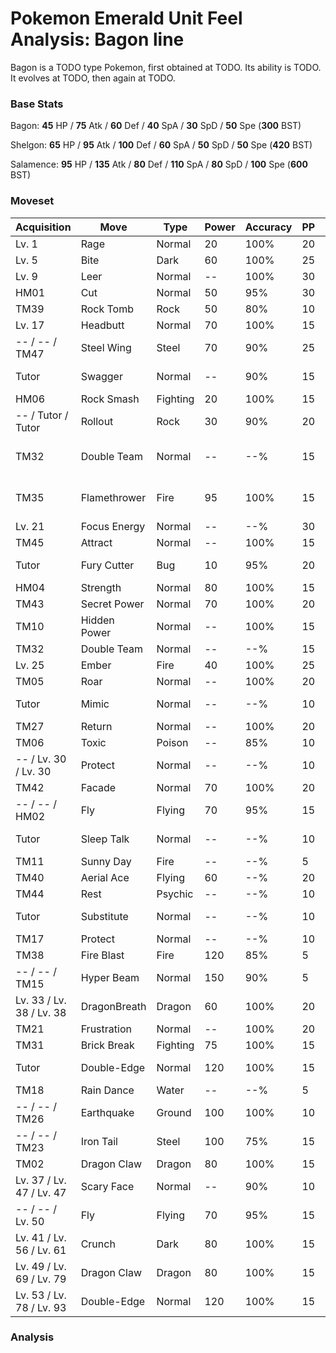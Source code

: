 # Pokemon Emerald Unit Feel Analysis: Bagon line

Bagon is a TODO type Pokemon, first obtained at TODO. Its ability is TODO. It evolves at TODO, then again at TODO.

### Base Stats

Bagon: **45** HP / **75** Atk / **60** Def / **40** SpA / **30** SpD / **50** Spe (**300** BST)

Shelgon: **65** HP / **95** Atk / **100** Def / **60** SpA / **50** SpD / **50** Spe (**420** BST)

Salamence: **95** HP / **135** Atk / **80** Def / **110** SpA / **80** SpD / **100** Spe (**600** BST)

### Moveset

|Acquisition             |Move        |Type    |Power|Accuracy|PP |Notes                    |
|---                     |---         |---     |---  |---     |---|---                      |
|Lv. 1                   |Rage        |Normal  |20   |100%    |20 |                         |
|Lv. 5                   |Bite        |Dark    |60   |100%    |25 |                         |
|Lv. 9                   |Leer        |Normal  |--   |100%    |30 |                         |
|HM01                    |Cut         |Normal  |50   |95%     |30 |                         |
|TM39                    |Rock Tomb   |Rock    |50   |80%     |10 |                         |
|Lv. 17                  |Headbutt    |Normal  |70   |100%    |15 |                         |
|-- / -- / TM47          |Steel Wing  |Steel   |70   |90%     |25 |                         |
|Tutor                   |Swagger     |Normal  |--   |90%     |15 |Emerald only             |
|HM06                    |Rock Smash  |Fighting|20   |100%    |15 |                         |
|-- / Tutor / Tutor      |Rollout     |Rock    |30   |90%     |20 |Emerald only             |
|TM32                    |Double Team |Normal  |--   |--%     |15 |Buy at Game Corner       |
|TM35                    |Flamethrower|Fire    |95   |100%    |15 |Buy at Game Corner       |
|Lv. 21                  |Focus Energy|Normal  |--   |--%     |30 |                         |
|TM45                    |Attract     |Normal  |--   |100%    |15 |                         |
|Tutor                   |Fury Cutter |Bug     |10   |95%     |20 |Emerald only             |
|HM04                    |Strength    |Normal  |80   |100%    |15 |                         |
|TM43                    |Secret Power|Normal  |70   |100%    |20 |                         |
|TM10                    |Hidden Power|Normal  |--   |100%    |15 |                         |
|TM32                    |Double Team |Normal  |--   |--%     |15 |                         |
|Lv. 25                  |Ember       |Fire    |40   |100%    |25 |                         |
|TM05                    |Roar        |Normal  |--   |100%    |20 |                         |
|Tutor                   |Mimic       |Normal  |--   |--%     |10 |Emerald only             |
|TM27                    |Return      |Normal  |--   |100%    |20 |                         |
|TM06                    |Toxic       |Poison  |--   |85%     |10 |                         |
|-- / Lv. 30 / Lv. 30    |Protect     |Normal  |--   |--%     |10 |                         |
|TM42                    |Facade      |Normal  |70   |100%    |20 |                         |
|-- / -- / HM02          |Fly         |Flying  |70   |95%     |15 |                         |
|Tutor                   |Sleep Talk  |Normal  |--   |--%     |10 |Emerald only             |
|TM11                    |Sunny Day   |Fire    |--   |--%     |5  |                         |
|TM40                    |Aerial Ace  |Flying  |60   |--%     |20 |                         |
|TM44                    |Rest        |Psychic |--   |--%     |10 |                         |
|Tutor                   |Substitute  |Normal  |--   |--%     |10 |Emerald only             |
|TM17                    |Protect     |Normal  |--   |--%     |10 |                         |
|TM38                    |Fire Blast  |Fire    |120  |85%     |5  |                         |
|-- / -- / TM15          |Hyper Beam  |Normal  |150  |90%     |5  |                         |
|Lv. 33 / Lv. 38 / Lv. 38|DragonBreath|Dragon  |60   |100%    |20 |                         |
|TM21                    |Frustration |Normal  |--   |100%    |20 |                         |
|TM31                    |Brick Break |Fighting|75   |100%    |15 |                         |
|Tutor                   |Double-Edge |Normal  |120  |100%    |15 |Emerald only             |
|TM18                    |Rain Dance  |Water   |--   |--%     |5  |                         |
|-- / -- / TM26          |Earthquake  |Ground  |100  |100%    |10 |                         |
|-- / -- / TM23          |Iron Tail   |Steel   |100  |75%     |15 |                         |
|TM02                    |Dragon Claw |Dragon  |80   |100%    |15 |                         |
|Lv. 37 / Lv. 47 / Lv. 47|Scary Face  |Normal  |--   |90%     |10 |                         |
|-- / -- / Lv. 50        |Fly         |Flying  |70   |95%     |15 |                         |
|Lv. 41 / Lv. 56 / Lv. 61|Crunch      |Dark    |80   |100%    |15 |                         |
|Lv. 49 / Lv. 69 / Lv. 79|Dragon Claw |Dragon  |80   |100%    |15 |                         |
|Lv. 53 / Lv. 78 / Lv. 93|Double-Edge |Normal  |120  |100%    |15 |                         |

### Analysis